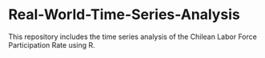 # Real-World-Time-Series-Analysis
This repository includes the time series analysis of the Chilean Labor Force Participation Rate using R. 
